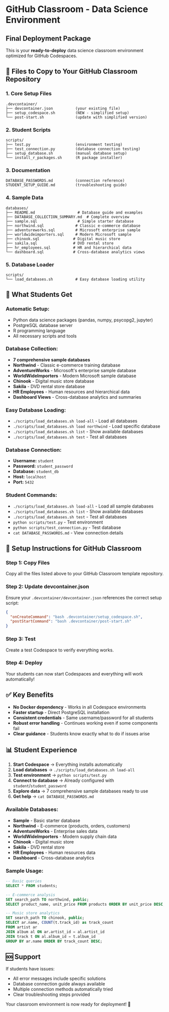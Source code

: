 # GitHub Classroom - Data Science Environment
## Final Deployment Package

This is your **ready-to-deploy** data science classroom environment optimized for GitHub Codespaces.

## 📁 Files to Copy to Your GitHub Classroom Repository

### 1. **Core Setup Files**
```
.devcontainer/
├── devcontainer.json          (your existing file)
├── setup_codespace.sh         (NEW - simplified setup)
└── post-start.sh              (update with simplified version)
```

### 2. **Student Scripts**
```
scripts/
├── test.py                    (environment testing)
├── test_connection.py         (database connection testing)
├── setup_database.sh          (manual database setup)
└── install_r_packages.sh      (R package installer)
```

### 3. **Documentation**
```
DATABASE_PASSWORDS.md          (connection reference)
STUDENT_SETUP_GUIDE.md         (troubleshooting guide)
```

### 4. **Sample Data**
```
databases/
├── README.md                   # Database guide and examples
├── DATABASE_COLLECTION_SUMMARY.md  # Complete overview
├── sample.sql                  # Simple starter database
├── northwind.sql              # Classic e-commerce database
├── adventureworks.sql         # Microsoft enterprise sample
├── worldwideimporters.sql     # Modern Microsoft sample
├── chinook.sql               # Digital music store
├── sakila.sql                # DVD rental store
├── hr_employees.sql          # HR and hierarchical data
└── dashboard.sql             # Cross-database analytics views
```

### 5. **Database Loader**
```
scripts/
└── load_databases.sh          # Easy database loading utility
```

## 🚀 **What Students Get**

### **Automatic Setup:**
- Python data science packages (pandas, numpy, psycopg2, jupyter)
- PostgreSQL database server
- R programming language
- All necessary scripts and tools

### **Database Collection:**
- **7 comprehensive sample databases**
- **Northwind** - Classic e-commerce training database
- **AdventureWorks** - Microsoft's enterprise sample database
- **WorldWideImporters** - Modern Microsoft sample database
- **Chinook** - Digital music store database
- **Sakila** - DVD rental store database
- **HR Employees** - Human resources and hierarchical data
- **Dashboard Views** - Cross-database analytics and summaries

### **Easy Database Loading:**
- `./scripts/load_databases.sh load-all` - Load all databases
- `./scripts/load_databases.sh load northwind` - Load specific database
- `./scripts/load_databases.sh list` - Show available databases
- `./scripts/load_databases.sh test` - Test all databases

### **Database Connection:**
- **Username:** `student`
- **Password:** `student_password`
- **Database:** `student_db`
- **Host:** `localhost`
- **Port:** `5432`

### **Student Commands:**
- `./scripts/load_databases.sh load-all` - Load all sample databases
- `./scripts/load_databases.sh list` - Show available databases
- `./scripts/load_databases.sh test` - Test all databases
- `python scripts/test.py` - Test environment
- `python scripts/test_connection.py` - Test database
- `cat DATABASE_PASSWORDS.md` - View connection details

## 🔧 **Setup Instructions for GitHub Classroom**

### Step 1: Copy Files
Copy all the files listed above to your GitHub Classroom template repository.

### Step 2: Update devcontainer.json
Ensure your `.devcontainer/devcontainer.json` references the correct setup script:
```json
{
  "onCreateCommand": "bash .devcontainer/setup_codespace.sh",
  "postStartCommand": "bash .devcontainer/post-start.sh"
}
```

### Step 3: Test
Create a test Codespace to verify everything works.

### Step 4: Deploy
Your students can now start Codespaces and everything will work automatically!

## ✅ **Key Benefits**

- **No Docker dependency** - Works in all Codespace environments
- **Faster startup** - Direct PostgreSQL installation
- **Consistent credentials** - Same username/password for all students
- **Robust error handling** - Continues working even if some components fail
- **Clear guidance** - Students know exactly what to do if issues arise

## 📊 **Student Experience**

1. **Start Codespace** → Everything installs automatically
2. **Load databases** → `./scripts/load_databases.sh load-all`
3. **Test environment** → `python scripts/test.py`
4. **Connect to database** → Already configured with `student`/`student_password`
5. **Explore data** → 7 comprehensive sample databases ready to use
6. **Get help** → `cat DATABASE_PASSWORDS.md`

### **Available Databases:**
- **Sample** - Basic starter database
- **Northwind** - E-commerce (products, orders, customers)
- **AdventureWorks** - Enterprise sales data
- **WorldWideImporters** - Modern supply chain data
- **Chinook** - Digital music store
- **Sakila** - DVD rental store
- **HR Employees** - Human resources data
- **Dashboard** - Cross-database analytics

### **Sample Usage:**
```sql
-- Basic queries
SELECT * FROM students;

-- E-commerce analysis
SET search_path TO northwind, public;
SELECT product_name, unit_price FROM products ORDER BY unit_price DESC;

-- Music store analytics
SET search_path TO chinook, public;
SELECT ar.name, COUNT(t.track_id) as track_count
FROM artist ar
JOIN album al ON ar.artist_id = al.artist_id
JOIN track t ON al.album_id = t.album_id
GROUP BY ar.name ORDER BY track_count DESC;
```

## 🆘 **Support**

If students have issues:
- All error messages include specific solutions
- Database connection guide always available
- Multiple connection methods automatically tried
- Clear troubleshooting steps provided

Your classroom environment is now ready for deployment! 🎉
